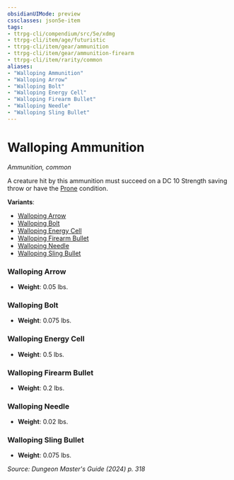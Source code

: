 ```yaml
---
obsidianUIMode: preview
cssclasses: json5e-item
tags:
- ttrpg-cli/compendium/src/5e/xdmg
- ttrpg-cli/item/age/futuristic
- ttrpg-cli/item/gear/ammunition
- ttrpg-cli/item/gear/ammunition-firearm
- ttrpg-cli/item/rarity/common
aliases: 
- "Walloping Ammunition"
- "Walloping Arrow"
- "Walloping Bolt"
- "Walloping Energy Cell"
- "Walloping Firearm Bullet"
- "Walloping Needle"
- "Walloping Sling Bullet"
---
```

# Walloping Ammunition
*Ammunition, common*  



A creature hit by this ammunition must succeed on a DC 10 Strength saving throw or have the [Prone](2-Mechanics/CLI/rules/conditions.md#Prone) condition.

**Variants**:
- [Walloping Arrow](#Walloping%20Arrow)
- [Walloping Bolt](#Walloping%20Bolt)
- [Walloping Energy Cell](#Walloping%20Energy%20Cell)
- [Walloping Firearm Bullet](#Walloping%20Firearm%20Bullet)
- [Walloping Needle](#Walloping%20Needle)
- [Walloping Sling Bullet](#Walloping%20Sling%20Bullet)

### Walloping Arrow

- **Weight**: 0.05 lbs.

### Walloping Bolt

- **Weight**: 0.075 lbs.

### Walloping Energy Cell

- **Weight**: 0.5 lbs.

### Walloping Firearm Bullet

- **Weight**: 0.2 lbs.

### Walloping Needle

- **Weight**: 0.02 lbs.

### Walloping Sling Bullet

- **Weight**: 0.075 lbs.


*Source: Dungeon Master's Guide (2024) p. 318*